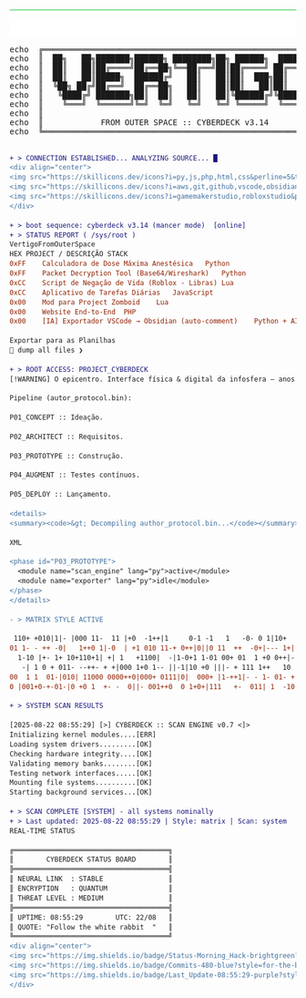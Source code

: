 <div align="center">
  <img src="https://raw.githubusercontent.com/VertigoFromOuterSpace/VertigoFromOuterSpace/main/.assets/glitch_divider.svg?v=1" alt="Glitch Divider"/>
</div>

<div align="center">
  <img src="https://raw.githubusercontent.com/VertigoFromOuterSpace/VertigoFromOuterSpace/main/.assets/animated_header.svg" alt="Animated Header"/>
</div>


<div align="center">
  <pre>
echo  ╔═══════════════════════════════════════════════════════════════╗
echo  ║  ██╗   ██╗███████╗██████╗ ████████╗██╗ ██████╗  ██████╗       ║
echo  ║  ██║   ██║██╔════╝██╔══██╗╚══██╔══╝██║██╔════╝ ██╔═══██╗      ║
echo  ║  ██║   ██║█████╗  ██████╔╝   ██║   ██║██║  ███╗██║   ██║      ║
echo  ║  ╚██╗ ██╔╝██╔══╝  ██╔══██╗   ██║   ██║██║   ██║██║   ██║      ║
echo  ║   ╚████╔╝ ███████╗██║  ██║   ██║   ██║╚██████╔╝╚██████╔╝      ║
echo  ║    ╚═══╝  ╚══════╝╚═╝  ╚═╝   ╚═╝   ╚═╝ ╚═════╝  ╚═════╝       ║
echo  ║                                                               ║
echo  ║            FROM OUTER SPACE :: CYBERDECK v3.14               ║
echo  ╚═══════════════════════════════════════════════════════════════╝
  </pre>
</div>

```diff
+ > CONNECTION ESTABLISHED... ANALYZING SOURCE... █
<div align="center">
<img src="https://skillicons.dev/icons?i=py,js,php,html,css&perline=5&theme=dark" alt="Linguagens"><br>
<img src="https://skillicons.dev/icons?i=aws,git,github,vscode,obsidian&perline=6&theme=dark" alt="Infra & Tools"><br>
<img src="https://skillicons.dev/icons?i=gamemakerstudio,robloxstudio&perline=7&theme=dark" alt="Game Dev">
</div>

+ > boot sequence: cyberdeck v3.14 (mancer mode)  [online]
+ > STATUS REPORT ( /sys/root )
VertigoFromOuterSpace
HEX	PROJECT / DESCRIÇÃO	STACK
0xFF	Calculadora de Dose Máxima Anestésica	Python
0xFF	Packet Decryption Tool (Base64/Wireshark)	Python
0xCC	Script de Negação de Vida (Roblox - Libras)	Lua
0xCC	Aplicativo de Tarefas Diárias	JavaScript
0x00	Mod para Project Zomboid	Lua
0x00	Website End-to-End	PHP
0x00	[IA] Exportador VSCode → Obsidian (auto-comment)	Python + AI

Exportar para as Planilhas
🔗 dump all files ❯

+ > ROOT ACCESS: PROJECT_CYBERDECK
[!WARNING] O epicentro. Interface física & digital da infosfera — anos de pesquisa, código e cromo empacotados num único artefato.

Pipeline (autor_protocol.bin):

P01_CONCEPT :: Ideação.

P02_ARCHITECT :: Requisitos.

P03_PROTOTYPE :: Construção.

P04_AUGMENT :: Testes contínuos.

P05_DEPLOY :: Lançamento.

<details>
<summary><code>&gt; Decompiling author_protocol.bin...</code></summary>

XML

<phase id="P03_PROTOTYPE">
  <module name="scan_engine" lang="py">active</module>
  <module name="exporter" lang="py">idle</module>
</phase>
</details>

- > MATRIX STYLE ACTIVE

 110+ +010|1|- |000 11-  11 |+0  -1++|1     0-1 -1   1   -0- 0 1|10+
01 1- - ++ -0|   1++0 1|-0  | +1 010 11-+ 0++|0||0 11  ++  -0+|--- 1+|
  1-10 |+- 1+ 10+110+1| +| 1   +1100|  -|1-0+1 1-01 00+ 01  1 +0 0++|-
   -| 1 0 + 011- --++- + +|000 1+0 1-- ||-1|10 +0 |||- + 111 1++   10
00  1 1  01-|010| 11000 0000++0|000+ 0111|0|  000+ |1-++1|- - 1- 01- +
0 |001+0-+-01-|0 +0 1  +- -  0||- 001++0  0 1+0+|111   +-  011| 1  -10

+ > SYSTEM SCAN RESULTS

[2025-08-22 08:55:29] [>] CYBERDECK :: SCAN ENGINE v0.7 <]>
Initializing kernel modules....[ERR]
Loading system drivers.........[OK]
Checking hardware integrity....[OK]
Validating memory banks........[OK]
Testing network interfaces.....[OK]
Mounting file systems..........[OK]
Starting background services...[OK]

+ > SCAN COMPLETE [SYSTEM] - all systems nominally
+ > Last updated: 2025-08-22 08:55:29 | Style: matrix | Scan: system
REAL-TIME STATUS

╔══════════════════════════════════════╗
║        CYBERDECK STATUS BOARD        ║
╠══════════════════════════════════════╣
║ NEURAL LINK  : STABLE                ║
║ ENCRYPTION   : QUANTUM               ║
║ THREAT LEVEL : MEDIUM                ║
╠══════════════════════════════════════╣
║ UPTIME: 08:55:29        UTC: 22/08   ║
║ QUOTE: "Follow the white rabbit  "   ║
╚══════════════════════════════════════╝
<div align="center">
<img src="https://img.shields.io/badge/Status-Morning_Hack-brightgreen?style=for-the-badge&logo=hackaday" alt="Status"/>
<img src="https://img.shields.io/badge/Commits-480-blue?style=for-the-badge&logo=git" alt="Commits"/>
<img src="https://img.shields.io/badge/Last_Update-08:55:29-purple?style=for-the-badge&logo=clockify" alt="Last Update"/>
</div>



